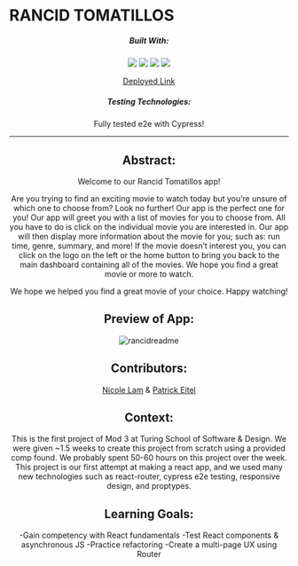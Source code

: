 # RANCID TOMATILLOS
<div align="center">
  
##### Built With:
  <img src="https://img.shields.io/badge/JavaScript-323330?style=for-the-badge&logo=javascript&logoColor=F7DF1E" /> <img src="https://img.shields.io/badge/CSS3-1572B6?style=for-the-badge&logo=css3&logoColor=white" /> <img src="https://img.shields.io/badge/HTML5-E34F26?style=for-the-badge&logo=html5&logoColor=white" />
 <img src="https://shields.io/badge/react-black?logo=react&style=for-the-badge" />


[Deployed Link](https://rotten-tomatillos-eta.vercel.app/)

##### Testing Technologies:
Fully tested e2e with Cypress!

  -----
## Abstract:
Welcome to our Rancid Tomatillos app! 

Are you trying to find an exciting movie to watch today but you’re unsure of which one to choose from? Look no further! Our app is the perfect one for you! Our app will greet you with a list of movies for you to choose from. All you have to do is click on the individual movie you are interested in. Our app will then display more information about the movie for you; such as: run time, genre, summary, and more! If the movie doesn’t interest you, you can click on the logo on the left or the home button to bring you back to the main dashboard containing all of the movies. We hope you find a great movie or more to watch. 

We hope we helped you find a great movie of your choice. Happy watching! 

## Preview of App:
![rancidreadme](https://github.com/pitter3/RottenTomatillos/assets/134596035/5a299933-9893-4cbc-b3ba-529656b77527)


## Contributors:
[Nicole Lam](https://github.com/Nicolelam8891) & [Patrick Eitel](https://github.com/pitter3)

## Context:
This is the first project of Mod 3 at Turing School of Software & Design. We were given ~1.5 weeks to create this project from scratch using a provided comp found. We probably spent 50-60 hours on this project over the week. This project is our first attempt at making a react app, and we used many new technologies such as react-router, cypress e2e testing, responsive design, and proptypes.

## Learning Goals:
-Gain competency with React fundamentals
-Test React components & asynchronous JS
-Practice refactoring
-Create a multi-page UX using Router


